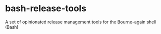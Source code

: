 # bash-release-tools
A set of opinionated release management tools for the Bourne-again shell (Bash)
